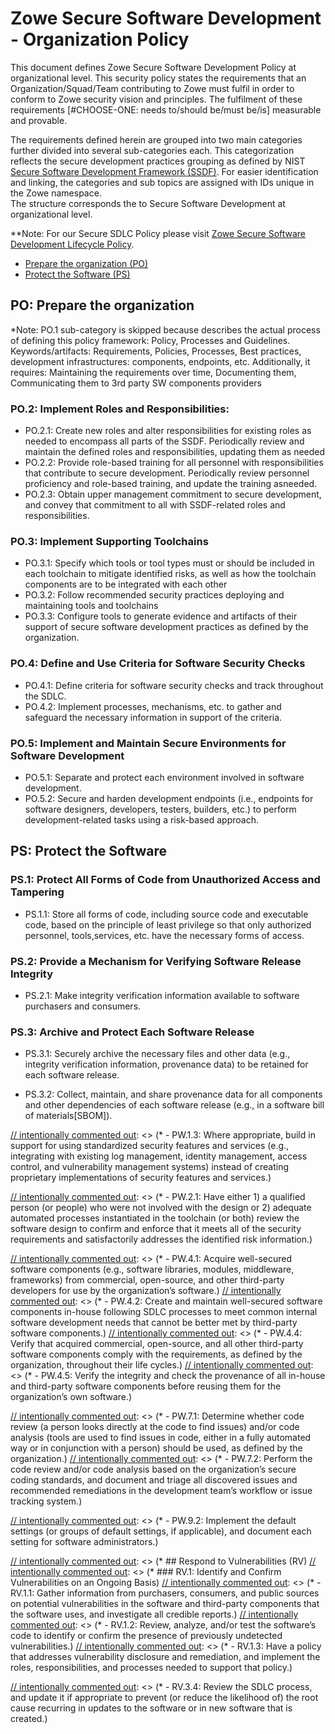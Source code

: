 # Zowe Secure Software Development - Organization Policy 

This document defines Zowe Secure Software Development Policy at organizational level.
This security policy states the requirements that an Organization/Squad/Team contributing to Zowe must fulfil in order to conform
to Zowe security vision and principles. The fulfilment of these requirements [#CHOOSE-ONE: needs to/should be/must be/is] measurable and provable. 

The requirements defined herein are grouped into two main categories further divided into several sub-categories each. 
This categorization reflects the secure development practices grouping as defined by NIST [Secure Software Development Framework (SSDF)](https://csrc.nist.gov/Projects/ssdf).
For easier identification and linking, the categories and sub topics are assigned with IDs unique in the Zowe namespace.  
The structure corresponds the to Secure Software Development at organizational level.

**Note: For our Secure SDLC Policy please visit [Zowe Secure Software Development Lifecycle Policy](../Zowe-SSDPF-SDLC/Policy.md).

- [Prepare the organization (PO)](#po-prepare-the-organization)
- [Protect the Software (PS)](#ps-protect-the-software)

<span style="display: none">
    #TODO@PZA: Discuss if all categories, subcategories and their structure reflect our needs. Maybe some should be skipped, moved etc.
</span>


## PO: Prepare the organization
*Note: PO.1 sub-category is skipped because describes the actual process of defining this policy framework: Policy, Processes and Guidelines. 
Keywords/artifacts: Requirements, Policies, Processes, Best practices, development infrastructures: components, endpoints, etc.
Additionally, it requires: Maintaining the requirements over time, Documenting them, Communicating them to 3rd party SW components providers  

### PO.2: Implement Roles and Responsibilities:
- PO.2.1: Create new roles and alter responsibilities for existing roles as needed to encompass all parts of the SSDF. Periodically review and maintain the defined roles and responsibilities, updating them as needed
- PO.2.2: Provide role-based training for all personnel with responsibilities that contribute to secure development. Periodically review personnel proficiency and role-based training, and update the training asneeded.
- PO.2.3: Obtain upper management commitment to secure development, and convey that commitment to all with SSDF-related roles and responsibilities.

### PO.3: Implement Supporting Toolchains
- PO.3.1: Specify which tools or tool types must or should be included in each toolchain to mitigate identified risks, as well as how the toolchain components are to be integrated with each other
- PO.3.2: Follow recommended security practices deploying and maintaining tools and toolchains
- PO.3.3: Configure tools to generate evidence and artifacts of their support of secure software development practices as defined by the organization.

### PO.4: Define and Use Criteria for Software Security Checks
- PO.4.1: Define criteria for software security checks and track throughout the SDLC.
- PO.4.2: Implement processes, mechanisms, etc. to gather and safeguard the necessary information in support of the criteria.

### PO.5: Implement and Maintain Secure Environments for Software Development
- PO.5.1: Separate and protect each environment involved in software development.
- PO.5.2: Secure and harden development endpoints (i.e., endpoints for software designers, developers, testers, builders, etc.\) to perform development-related tasks using a risk-based approach.
    
## PS: Protect the Software

### PS.1: Protect All Forms of Code from Unauthorized Access and Tampering
- PS.1.1: Store all forms of code, including source code and executable code, based on the principle of least privilege so that only authorized personnel, tools,services, etc. have the necessary forms of access.

### PS.2: Provide a Mechanism for Verifying Software Release Integrity
  - PS.2.1: Make integrity verification information available to software purchasers and consumers.
  
### PS.3: Archive and Protect Each Software Release
  - PS.3.1: Securely archive the necessary files and other data (e.g., integrity verification information, provenance data) to be retained for each software release.

  - PS.3.2: Collect, maintain, and share provenance data for all components and other dependencies of each software release (e.g., in a software bill of materials[SBOM]).

[// intentionally commented out]: <> (* ## PW: Produce Well-Secured Software with minimal security vulnerabilities in its releases.)
[// intentionally commented out]: <> (* ### PW.1: Design Software to Meet Security Requirements and Mitigate Security Risks)
[// intentionally commented out]: <> (* - PW.1.1: Use forms of risk modeling, such as threat modeling, attack modeling, or attack surface mapping, to help assess the security risk for the software.)
[// intentionally commented out]: <> (* - PW.1.2: Document the software’s security requirements, risks, and design decisions.)
[// intentionally commented out]: <> (* - PW.1.3: Where appropriate, build in support for using standardized security features and services (e.g., integrating with existing log management, identity management, access control, and vulnerability management systems\) instead of creating proprietary implementations of security features and services.)

[// intentionally commented out]: <> (* ### PW.2: Review the Software Design to Verify Compliance with Security Requirements and Risk Information)
[// intentionally commented out]: <> (* - PW.2.1: Have either 1\) a qualified person (or people\) who were not involved with the design or 2\) adequate automated processes instantiated in the toolchain (or both\) review the software design to confirm and enforce that it meets all of the security requirements and satisfactorily addresses the identified risk information.)

[// intentionally commented out]: <> (* ### PW.4: Reuse Existing, Well-Secured Software When Feasible Instead of Duplicating Functionality)
[// intentionally commented out]: <> (* - PW.4.1: Acquire well-secured software components (e.g., software libraries, modules, middleware, frameworks\) from commercial, open-source, and other third-party developers for use by the organization’s software.)
[// intentionally commented out]: <> (* - PW.4.2: Create and maintain well-secured software components in-house following SDLC processes to meet common internal software development needs that cannot be better met by third-party software components.)
[// intentionally commented out]: <> (* - PW.4.4: Verify that acquired commercial, open-source, and all other third-party software components comply with the requirements, as defined by the organization, throughout their life cycles.)
[// intentionally commented out]: <> (* - PW.4.5: Verify the integrity and check the provenance of all in-house and third-party software components before reusing them for the organization’s own software.)

[// intentionally commented out]: <> (* ### PW.5: Create Source Code by Adhering to Secure Coding Practices)
[// intentionally commented out]: <> (* - PW.5.1: Follow all secure coding practices that are appropriate to the development languages and environment to meet the organization’s requirements.)

[// intentionally commented out]: <> (* ### PW.6: Configure the Integrated Development Environment, Compilation, Interpreter, and Build Processes to Improve Executable Security)
[// intentionally commented out]: <> (* - PW.6.1: Use compiler, interpreter, and build tools that offer features to improve executable security)
[// intentionally commented out]: <> (* - PW.6.2: Determine which compiler, interpreter, and build tool features should be used and how each should be configured, then implement and use the approved configurations.)

[// intentionally commented out]: <> (* ### PW.7: Review and/or Analyze Human-Readable Code to Identify Vulnerabilities and Verify Compliance with Security Requirements)
[// intentionally commented out]: <> (* - PW.7.1: Determine whether code review (a person looks directly at the code to find issues\) and/or code analysis (tools are used to find issues in code, either in a fully automated way or in conjunction with a person\) should be used, as defined by the organization.)
[// intentionally commented out]: <> (* - PW.7.2: Perform the code review and/or code analysis based on the organization’s secure coding standards, and document and triage all discovered issues and recommended remediations in the development team’s workflow or issue tracking system.)

[// intentionally commented out]: <> (* ### PW.8: Test Executable Code to Identify Vulnerabilities and Verify Compliance withSecurity Requirements)
[// intentionally commented out]: <> (* - PW.8.1: Determine if executable code testing should be performed to identify and eliminate classes of vulnerabilities not covered by previous reviews, analysis, or testing, and if so, which types should be used.)
[// intentionally commented out]: <> (* - PW.8.2: Design the tests, perform the testing, and document the results, including documenting and triaging all discovered issues and recommended remediations in the development team’s workflow or issue tracking system.)

[// intentionally commented out]: <> (* ### PW.9: Configure Software to Have Secure Settings by Default)
[// intentionally commented out]: <> (* - PW.9.1: Define a secure baseline by determining how to configure each setting that has an effect on security so that the default settings are secure and do not weaken the security functions provided by the platform, network infrastructure, or services.)
[// intentionally commented out]: <> (* - PW.9.2: Implement the default settings (or groups of default settings, if applicable\), and document each setting for software administrators.)

[// intentionally commented out]: <> (* ## Respond to Vulnerabilities (RV)
[// intentionally commented out]: <> (* ### RV.1: Identify and Confirm Vulnerabilities on an Ongoing Basis)
[// intentionally commented out]: <> (* - RV.1.1: Gather information from purchasers, consumers, and public sources on potential vulnerabilities in the software and third-party components that the software uses, and investigate all credible reports.)
[// intentionally commented out]: <> (* - RV.1.2: Review, analyze, and/or test the software’s code to identify or confirm the presence of previously undetected vulnerabilities.)
[// intentionally commented out]: <> (* - RV.1.3: Have a policy that addresses vulnerability disclosure and remediation, and implement the roles, responsibilities, and processes needed to support that policy.)

[// intentionally commented out]: <> (* ### RV.2: Assess, Prioritize, and Remediate Vulnerabilities)
[// intentionally commented out]: <> (* - RV.2.1: Analyze each vulnerability to gather sufficient information to plan its remediation.)  
[// intentionally commented out]: <> (* - RV.2.2: Develop and implement a remediation plan for each vulnerability.)

[// intentionally commented out]: <> (* ### RV.3: Analyze Vulnerabilities to Identify Their Root Causes. Help reduce the frequency of vulnerabilities in the future.)
[// intentionally commented out]: <> (* - RV.3.1: Analyze all identified vulnerabilities to determine the root cause of each vulnerability.)
[// intentionally commented out]: <> (* - RV.3.2: Analyze the root causes over time to identify patterns, such as a particular secure coding practice not being followed consistently.)
[// intentionally commented out]: <> (* - RV.3.3: Review the software for similar vulnerabilities, and proactively fix them rather than waiting for external reports.)
[// intentionally commented out]: <> (* - RV.3.4: Review the SDLC process, and update it if appropriate to prevent (or reduce the likelihood of\) the root cause recurring in updates to the software or in new software that is created.)
